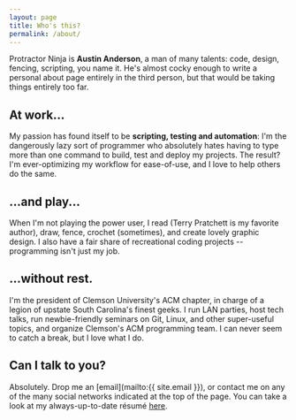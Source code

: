 ```yaml
---
layout: page
title: Who's this?
permalink: /about/
---
```


Protractor Ninja is **Austin Anderson**, a man of many talents: code, design, fencing, scripting, you name it. He's almost cocky enough to write a personal about page entirely in the third person, but that would be taking things entirely too far.

## At work...

My passion has found itself to be **scripting, testing and automation**: I'm the dangerously lazy sort of programmer who absolutely hates having to type more than one command to build, test and deploy my projects. The result? I'm ever-optimizing my workflow for ease-of-use, and I love to help others do the same.

## ...and play...

When I'm not playing the power user, I read (Terry Pratchett is my favorite author), draw, fence, crochet (sometimes), and create lovely graphic design. I also have a fair share of recreational coding projects -- programming isn't just my job.

## ...without rest.

I'm the president of Clemson University's ACM chapter, in charge of a legion of upstate South Carolina's finest geeks. I run LAN parties, host tech talks, run newbie-friendly seminars on Git, Linux, and other super-useful topics, and organize Clemson's ACM programming team. I can never seem to catch a break, but I love what I do.

## Can I talk to you?

Absolutely. Drop me an [email](mailto:{{ site.email }}), or contact me on any of the many social networks indicated at the top of the page. You can take a look at my always-up-to-date résumé [here](http://goo.gl/s3ain).
